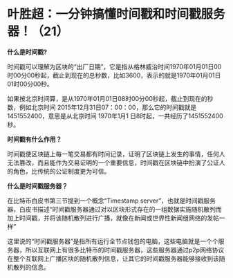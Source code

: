 # 叶胜超：一分钟搞懂时间戳和时间戳服务器！（21）


**什么是时间戳?**



时间戳可以理解为区块的“出厂日期”，它是指从格林威治时间1970年01月01日00时00分00秒起，截止到现在的总秒数，比如3600，表示的就是1970年01月01日01时00分00秒。



如果按北京时间算，是从1970年01月01日08时00分00秒起，截止到现在的秒数，例如北京时间 2015年12月31日07：00：00，那么它的时间戳就是1451552400，意思是从北京时间 1970年1月1 日8时起，一共经历了1451552400秒。



**时间戳有什么作用？**



时间戳使区块链上每一笔交易都有时间记录，证明了区块链上发生的事情，任何人无法篡改，而且能作为交易证明的一个重要信息，时间戳在区块链中扮演了公证人的角色，比传统的公证制度更为可信。



**什么是时间戳服务器？**





在比特币白皮书第三节提到一个概念“Timestamp server”，也就是时间戳服务器，白皮书描述“时间戳服务器通过对以区块形式存在的一组数据实施随机散列而加上时间戳，并将该随机散列进行广播，就像在新闻或世界性新闻组网络的发帖一样”

这里说的“时间戳服务器”是指所有运行全节点钱包的电脑，这些电脑就是一个个服务器，所以互联网上有很多比特币的时间戳服务器，这些服务器通过p2p网络协议在整个互联网上广播区块的随机散列信息，让其它的时间戳服务器能够接收到该随机散列的信息。

